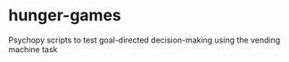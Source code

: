 # hunger-games
Psychopy scripts to test goal-directed decision-making using the vending machine task
